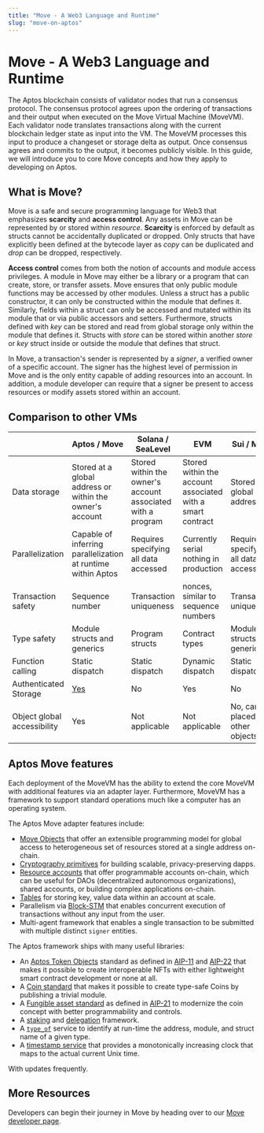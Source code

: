 ```yaml
---
title: "Move - A Web3 Language and Runtime"
slug: "move-on-aptos"
---
```


# Move - A Web3 Language and Runtime

The Aptos blockchain consists of validator nodes that run a consensus protocol. The consensus protocol agrees upon the ordering of transactions and their output when executed on the Move Virtual Machine (MoveVM). Each validator node translates transactions along with the current blockchain ledger state as input into the VM. The MoveVM processes this input to produce a changeset or storage delta as output. Once consensus agrees and commits to the output, it becomes publicly visible. In this guide, we will introduce you to core Move concepts and how they apply to developing on Aptos.

## What is Move?

Move is a safe and secure programming language for Web3 that emphasizes **scarcity** and **access control**. Any assets in Move can be represented by or stored within _resource_. **Scarcity** is enforced by default as structs cannot be accidentally duplicated or dropped. Only structs that have explicitly been defined at the bytecode layer as _copy_ can be duplicated and _drop_ can be dropped, respectively.

**Access control** comes from both the notion of accounts and module access privileges. A module in Move may either be a library or a program that can create, store, or transfer assets. Move ensures that only public module functions may be accessed by other modules. Unless a struct has a public constructor, it can only be constructed within the module that defines it. Similarly, fields within a struct can only be accessed and mutated within its module that or via public accessors and setters. Furthermore, structs defined with _key_ can be stored and read from global storage only within the module that defines it. Structs with _store_ can be stored within another _store_ or _key_ struct inside or outside the module that defines that struct.

In Move, a transaction's sender is represented by a _signer_, a verified owner of a specific account. The signer has the highest level of permission in Move and is the only entity capable of adding resources into an account. In addition, a module developer can require that a signer be present to access resources or modify assets stored within an account.

## Comparison to other VMs

|                             | Aptos / Move                                                 | Solana / SeaLevel                                           | EVM                                                        | Sui / Move                            |
| --------------------------- | ------------------------------------------------------------ | ----------------------------------------------------------- | ---------------------------------------------------------- | ------------------------------------- |
| Data storage                | Stored at a global address or within the owner's account     | Stored within the owner's account associated with a program | Stored within the account associated with a smart contract | Stored at a global address            |
| Parallelization             | Capable of inferring parallelization at runtime within Aptos | Requires specifying all data accessed                       | Currently serial nothing in production                     | Requires specifying all data accessed |
| Transaction safety          | Sequence number                                              | Transaction uniqueness                                      | nonces, similar to sequence numbers                        | Transaction uniqueness                |
| Type safety                 | Module structs and generics                                  | Program structs                                             | Contract types                                             | Module structs and generics           |
| Function calling            | Static dispatch                                              | Static dispatch                                             | Dynamic dispatch                                           | Static dispatch                       |
| Authenticated Storage       | [Yes](../reference/glossary.md#merkle-trees)                 | No                                                          | Yes                                                        | No                                    |
| Object global accessibility | Yes                                                          | Not applicable                                              | Not applicable                                             | No, can be placed in other objects    |

## Aptos Move features

Each deployment of the MoveVM has the ability to extend the core MoveVM with additional features via an adapter layer. Furthermore, MoveVM has a framework to support standard operations much like a computer has an operating system.

The Aptos Move adapter features include:

- [Move Objects](https://github.com/aptos-foundation/AIPs/blob/main/aips/aip-10.md) that offer an extensible programming model for global access to heterogeneous set of resources stored at a single address on-chain.
- [Cryptography primitives](../move/move-on-aptos/cryptography) for building scalable, privacy-preserving dapps.
- [Resource accounts](../move/move-on-aptos/resource-accounts) that offer programmable accounts on-chain, which can be useful for DAOs (decentralized autonomous organizations), shared accounts, or building complex applications on-chain.
- [Tables](https://github.com/aptos-labs/aptos-core/blob/main/aptos-move/framework/aptos-stdlib/sources/table.move) for storing key, value data within an account at scale.
- Parallelism via [Block-STM](https://medium.com/aptoslabs/block-stm-how-we-execute-over-160k-transactions-per-second-on-the-aptos-blockchain-3b003657e4ba) that enables concurrent execution of transactions without any input from the user.
- Multi-agent framework that enables a single transaction to be submitted with multiple distinct `signer` entities.

The Aptos framework ships with many useful libraries:

- An [Aptos Token Objects](https://github.com/aptos-labs/aptos-core/tree/main/aptos-move/framework/aptos-token-objects/sources) standard as defined in [AIP-11](https://github.com/aptos-foundation/AIPs/blob/main/aips/aip-11.md) and [AIP-22](https://github.com/aptos-foundation/AIPs/blob/main/aips/aip-22.md) that makes it possible to create interoperable NFTs with either lightweight smart contract development or none at all.
- A [Coin standard](https://github.com/aptos-labs/aptos-core/blob/main/aptos-move/framework/aptos-framework/sources/coin.move) that makes it possible to create type-safe Coins by publishing a trivial module.
- A [Fungible asset standard](https://github.com/aptos-labs/aptos-core/blob/main/aptos-move/framework/aptos-framework/sources/fungible_asset.move) as defined in [AIP-21](https://github.com/aptos-foundation/AIPs/blob/main/aips/aip-21.md) to modernize the coin concept with better programmability and controls.
- A [staking](https://github.com/aptos-labs/aptos-core/blob/main/aptos-move/framework/aptos-framework/sources/staking_contract.move) and [delegation](https://github.com/aptos-labs/aptos-core/blob/main/aptos-move/framework/aptos-framework/sources/delegation_pool.move) framework.
- A [`type_of`](https://github.com/aptos-labs/aptos-core/blob/main/aptos-move/framework/aptos-stdlib/sources/type_info.move) service to identify at run-time the address, module, and struct name of a given type.
- A [timestamp service](https://github.com/aptos-labs/aptos-core/blob/main/aptos-move/framework/aptos-framework/sources/timestamp.move) that provides a monotonically increasing clock that maps to the actual current Unix time.

With updates frequently.

## More Resources

Developers can begin their journey in Move by heading over to our [Move developer page](../move/move-on-aptos.md).
